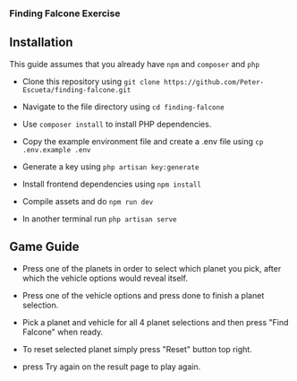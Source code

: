### Finding Falcone Exercise

## Installation

This guide assumes that you already have `npm` and `composer` and `php`

-   Clone this repository using `git clone https://github.com/Peter-Escueta/finding-falcone.git`

-   Navigate to the file directory using `cd finding-falcone`

-   Use `composer install` to install PHP dependencies.

-   Copy the example environment file and create a .env file using `cp .env.example .env`

-   Generate a key using `php artisan key:generate`

-   Install frontend dependencies using `npm install`

-   Compile assets and do `npm run dev`

-   In another terminal run `php artisan serve`

## Game Guide

-   Press one of the planets in order to select which planet you pick, after which the vehicle options would reveal itself.

-   Press one of the vehicle options and press done to finish a planet selection.

-   Pick a planet and vehicle for all 4 planet selections and then press "Find Falcone" when ready.

-   To reset selected planet simply press "Reset" button top right.

-   press Try again on the result page to play again.
